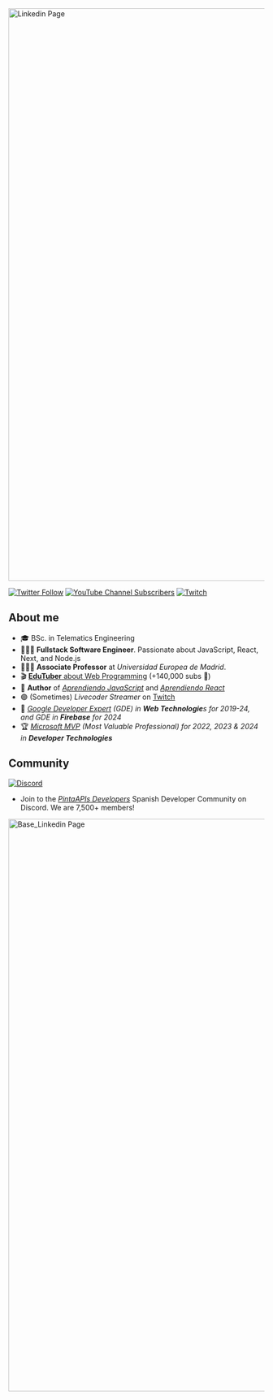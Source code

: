<img width="1128" alt="Linkedin Page" src="https://github.com/user-attachments/assets/318f9582-2e61-44e6-aa4e-4868bd5d2178">

[![Twitter Follow](https://img.shields.io/twitter/follow/carlosazaustre?style=social)](https://twitter.com/carlosazaustre)
[![YouTube Channel Subscribers](https://img.shields.io/youtube/channel/subscribers/UCJgGc8pQO1lv04VXrBxA_Hg?style=social)](https://youtube.com/carlosazaustre?sub_confirmation=1)
[![Twitch](https://img.shields.io/twitch/status/carlosazaustre?label=Follow%20me%20on%20Twitch&style=social)](https://twitch.tv/carlosazaustre)

## About me

- 🎓 BSc. in Telematics Engineering
- 👨🏻‍💻 **Fullstack Software Engineer**. Passionate about JavaScript, React, Next, and Node.js
- 👨🏻‍🏫 **Associate Professor** at *Universidad Europea de Madrid*.
- 🎬 [**EduTuber** about Web Programming](https://youtube.com/carlosazaustre?sub_confirmation=1) (+140,000 subs 🚀)
- 📙 **Author** of *[Aprendiendo JavaScript](https://amzn.to/3q3noTt)* and *[Aprendiendo React](https://amzn.to/3ZHIELW)*
- 🟣 (Sometimes) *Livecoder Streamer* on [Twitch](https://twitch.tv/carlosazaustre)
- 🏅 *[Google Developer Expert](https://developers.google.com/community/experts/directory/profile/profile-carlos-azaustre) (GDE) in **Web Technologie**s for 2019-24, and GDE in **Firebase** for 2024*
- 🏆 *[Microsoft MVP](https://mvp.microsoft.com/en-us/PublicProfile/5004840?fullName=Carlos%20Azaustre) (Most Valuable Professional) for 2022, 2023 & 2024 in **Developer Technologies***

## Community
[![Discord](https://img.shields.io/discord/785146214122651688?color=white&label=Discord%20Community&logo=discord)](https://carlosazaustre.es/discord)
- Join to the *[PintaAPIs Developers](https://discord.gg/carlosazaustre)* Spanish Developer Community on Discord. We are 7,500+ members!

<img width="1128" alt="Base_Linkedin Page" src="https://github.com/carlosazaustre/carlosazaustre/assets/650752/378ba194-316e-4ba9-ac30-236fbb6498e4">

